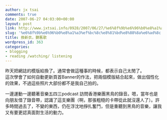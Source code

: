 ```yaml
---
author: jx tsai
comments: true
date: 2007-06-27 04:03:00+00:00
layout: post
link: http://www.jxtsai.info/0928/2007/06/27/%e6%8f%9b%e6%96%b0%e8%a1%a3%ef%bc%8c%e8%81%bd%e8%88%8a%e6%ad%8c/
slug: '%e6%8f%9b%e6%96%b0%e8%a1%a3%ef%bc%8c%e8%81%bd%e8%88%8a%e6%ad%8c'
title: 換新衣，聽舊歌
wordpress_id: 363
categories:
- blogging
- reading /watching/ listening
---
```


昨天把網誌的模版給換了。通常會做這種事的時候，都表示自己太閒了。  
這次學會了如何自動更新頁首Banner的作法，把兩個模版結合起來，做出個性化的效果，不過這些照片大部份都不是我自己拍的。  
  
一邊運動一邊聽著音樂五四三podcast 訪問香港樂團黑鳥的錄音。嗯，當年也是向朋友借了錄音帶，認識了這支樂團（啊，那張粗糙的卡帶從此就沒還人了）。許多時間過去了，不變的東西，仍在浮沈地掙扎奮鬥，但是重聽到黑鳥的音樂，讓我又有要更認真面對生活的動力。  
  
  
  

